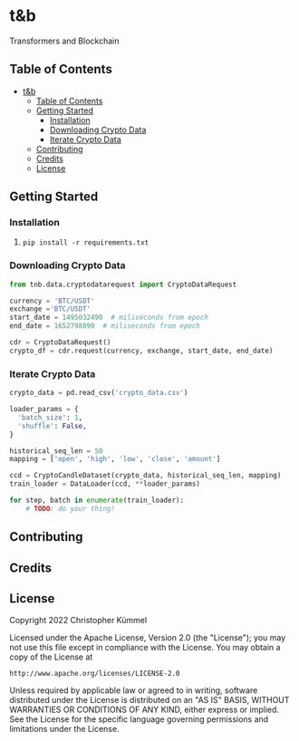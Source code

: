 # t&b

Transformers and Blockchain
## Table of Contents

- [t&b](#tb)
  - [Table of Contents](#table-of-contents)
  - [Getting Started](#getting-started)
    - [Installation](#installation)
    - [Downloading Crypto Data](#downloading-crypto-data)
    - [Iterate Crypto Data](#iterate-crypto-data)
  - [Contributing](#contributing)
  - [Credits](#credits)
  - [License](#license)

## Getting Started

### Installation

1. `pip install -r requirements.txt`

### Downloading Crypto Data

```python
from tnb.data.cryptodatarequest import CryptoDataRequest

currency = 'BTC/USDT'
exchange ='BTC/USDT'
start_date = 1495032490  # miliseconds from epoch
end_date = 1652798890  # miliseconds from epoch

cdr = CryptoDataRequest()
crypto_df = cdr.request(currency, exchange, start_date, end_date)
```
### Iterate Crypto Data

```python
crypto_data = pd.read_csv('crypto_data.csv')

loader_params = {
  'batch_size': 1,
  'shuffle': False,
}

historical_seq_len = 50
mapping = ['open', 'high', 'low', 'close', 'amount']

ccd = CryptoCandleDataset(crypto_data, historical_seq_len, mapping)
train_loader = DataLoader(ccd, **loader_params)

for step, batch in enumerate(train_loader):
    # TODO: do your thing!
```
## Contributing

## Credits

## License

Copyright 2022 Christopher Kümmel

Licensed under the Apache License, Version 2.0 (the "License");
you may not use this file except in compliance with the License.
You may obtain a copy of the License at

    http://www.apache.org/licenses/LICENSE-2.0

Unless required by applicable law or agreed to in writing, software
distributed under the License is distributed on an "AS IS" BASIS,
WITHOUT WARRANTIES OR CONDITIONS OF ANY KIND, either express or implied.
See the License for the specific language governing permissions and
limitations under the License.